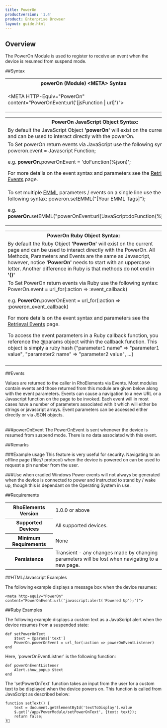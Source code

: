 ```yaml
---
title: PowerOn
productversion: '1.4'
product: Enterprise Browser
layout: guide.html
---
```

## Overview
The PowerOn Module is used to register to receive an event when the device is resumed from suspend mode.

##Syntax

<table class="re-table"><tr><th class="tableHeading">powerOn (Module) &lt;META&gt; Syntax
</th></tr><tr><td class="clsSyntaxCells clsOddRow"><p>&lt;META HTTP-Equiv="PowerOn" content="PowerOnEvent:url('[jsFunction | url]')"&gt;</p></td></tr></table>
<table class="re-table"><tr><th class="tableHeading">PowerOn JavaScript Object Syntax:</th></tr><tr><td class="clsSyntaxCells clsOddRow">
By default the JavaScript Object <b>'powerOn'</b> will exist on the current page and can be used to interact directly with the powerOn.
</td></tr><tr><td class="clsSyntaxCells clsEvenRow">						
To Set powerOn return events via JavaScript use the following syntax: poweron.event = Javascript Function;
<P />e.g. <b>powerOn</b>.powerOnEvent = 'doFunction(%json)';
<P />
For more details on the event syntax and parameters see the <a href="/rhoelements/RetrievalEvents">Retrieval Events</a> page.

</td></tr><tr><td class="clsSyntaxCells clsOddRow">							
To set multiple <a href="/rhoelements/EMMLOverview">EMML</a> parameters / events on a single line use the following syntax: poweron.setEMML("[Your EMML Tags]");
<P />
e.g. <b>powerOn</b>.setEMML("powerOnEvent:url('JavaScript:doFunction(%json)')");							
</td></tr></table>

<table class="re-table"><tr><th class="tableHeading">PowerOn Ruby Object Syntax:</th></tr><tr><td class="clsSyntaxCells clsOddRow">
By default the Ruby Object <b>'PowerOn'</b> will exist on the current page and can be used to interact directly with the PowerOn. All Methods, Parameters and Events are the same as Javascript, however, notice <b>'PowerOn'</b> needs to start with an uppercase letter. Another difference in Ruby is that methods do not end in <b>'()'</b></td></tr><tr><td class="clsSyntaxCells clsEvenRow">						
To Set PowerOn return events via Ruby use the following syntax: PowerOn.event = url_for(:action =&gt; :event_callback) 
<P />e.g. <b>PowerOn</b>.powerOnEvent = url_for(:action =&gt; :poweron_event_callback)
<P />
For more details on the event syntax and parameters see the <a href="/rhoelements/RetrievalEvents#params-object">Retrieval Events</a> page.
<p>To access the event parameters in a Ruby callback function, you reference the @params object within the callback function. This object is simply a ruby hash {"parameter1 name" =&gt; "parameter1 value", "parameter2 name" =&gt; "parameter2 value", ...}</p></td></tr><tr><td class="clsSyntaxCells clsOddRow" /></tr></table>


	

##Events


Values are returned to the caller in RhoElements via Events.  Most modules contain events and those returned from this module are given below along with the event parameters.  Events can cause a navigation to a new URL or a Javascript function on the page to be invoked.  Each event will in most cases have a number of parameters associated with it which will either be strings or javascript arrays.  Event parameters can be accessed either directly or via JSON objects.

<br />
###powerOnEvent
The PowerOnEvent is sent whenever the device is resumed from suspend mode. There is no data associated with this event.




##Remarks


###Example usage
This feature is very useful for security. Navigating to an offline page (file:// protocol) when the device is powered on can be used to request a pin number from the user.


###Use when cradled
Windows Power events will not always be generated when the device is connected to power and instructed to stand by / wake up, though this is dependant on the Operating System in use.




##Requirements

<table class="re-table"><tr><th class="tableHeading">RhoElements Version</th><td class="clsSyntaxCell clsEvenRow">1.0.0 or above
</td></tr><tr><th class="tableHeading">Supported Devices</th><td class="clsSyntaxCell clsOddRow">All supported devices.</td></tr><tr><th class="tableHeading">Minimum Requirements</th><td class="clsSyntaxCell clsOddRow">None</td></tr><tr><th class="tableHeading">Persistence</th><td class="clsSyntaxCell clsEvenRow">Transient - any changes made by changing parameters will be lost when navigating to a new page.</td></tr></table>


##HTML/Javascript Examples

The following example displays a message box when the device resumes:

	<meta http-equiv="PowerOn" content="PowerOnEvent:url('javascript:alert('Powered Up');')">
	


##Ruby Examples

The following example displays a custom text as a JavaScript alert when the device resumes from a suspended state: 

	def setPowerOnText
		$text = @params['text']
		PowerOn.powerOnEvent = url_for(:action => powerOnEventListener)
	end  

Here, 'powerOnEventListner' is the following function: 

	def powerOnEventListener
		Alert.show_popup $text
	end

The 'setPowerOnText' function takes an input from the user for a custom text to be displayed when the device powers on. This function is called from JavaScript as described below: 

	function setText() {
		text = document.getElementById('textToDisplay').value
		$.get('/app/PowerModule/setPowerOnText', {text: text});
		return false;
	}